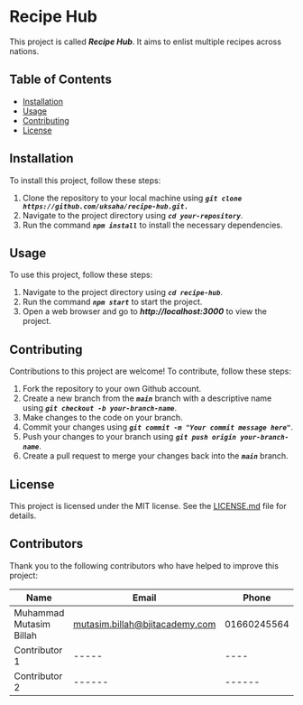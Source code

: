 # Recipe Hub
This project is called ***Recipe Hub***. It aims to enlist multiple recipes across nations.

## Table of Contents
- [Installation](https://github.com/uksaha77/recipe-hub/Mutasim.md)
- [Usage](https://github.com/uksaha77/recipe-hub/Mutasim.md)
- [Contributing](https://github.com/uksaha77/recipe-hub/Mutasim.md)
- [License](https://github.com/uksaha77/recipe-hub/Mutasim.md)
## Installation
To install this project, follow these steps:
1. Clone the repository to your local machine using ***`git clone https://github.com/uksaha/recipe-hub.git.`***
2. Navigate to the project directory using ***`cd your-repository`***.
3. Run the command ***`npm install`*** to install the necessary dependencies.
## Usage
To use this project, follow these steps:
1. Navigate to the project directory using ***`cd recipe-hub`***.
2. Run the command ***`npm start`*** to start the project.
3. Open a web browser and go to ***http://localhost:3000*** to view the project.
## Contributing
Contributions to this project are welcome! To contribute, follow these steps:
1. Fork the repository to your own Github account.
2. Create a new branch from the ***`main`*** branch with a descriptive name using ***`git checkout -b your-branch-name`***.
3. Make changes to the code on your branch.
4. Commit your changes using ***`git commit -m "Your commit message here"`***.
5. Push your changes to your branch using ***`git push origin your-branch-name`***.
6. Create a pull request to merge your changes back into the ***`main`*** branch.

## License
This project is licensed under the MIT license. See the [LICENSE.md](https://github.com/uksaha77/recipe-hub/Mutasim.md) file for details.
## Contributors
Thank you to the following contributors who have helped to improve this project:

| Name |	Email |	Phone |
|-----|-----|----|
Muhammad Mutasim Billah |mutasim.billah@bjitacademy.com|01660245564|
Contributor 1|-----|----|	
Contributor 2	 |------|------|

